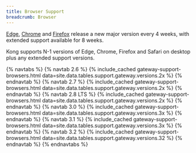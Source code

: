 ```yaml
---
title: Browser Support
breadcrumb: Browser
---
```


[Edge](https://blogs.windows.com/msedgedev/2021/07/15/opt-in-extended-stable-release-cycle/), [Chrome](https://support.google.com/chrome/a/answer/9027636?hl=en) and [Firefox](https://support.mozilla.org/en-US/kb/switch-to-firefox-extended-support-release-esr) release a new major version every 4 weeks, with extended support available for 8 weeks.

Kong supports N-1 versions of Edge, Chrome, Firefox and Safari on desktop plus any extended support versions.

{% navtabs %}
  {% navtab 2.6 %}
    {% include_cached gateway-support-browsers.html data=site.data.tables.support.gateway.versions.2x %}
  {% endnavtab %}
  {% navtab 2.7 %}
    {% include_cached gateway-support-browsers.html data=site.data.tables.support.gateway.versions.2x %}
  {% endnavtab %}
  {% navtab 2.8 LTS %}
    {% include_cached gateway-support-browsers.html data=site.data.tables.support.gateway.versions.2x %}
  {% endnavtab %}
  {% navtab 3.0 %}
    {% include_cached gateway-support-browsers.html data=site.data.tables.support.gateway.versions.3x %}
  {% endnavtab %}
  {% navtab 3.1 %}
    {% include_cached gateway-support-browsers.html data=site.data.tables.support.gateway.versions.3x %}
  {% endnavtab %}
  {% navtab 3.2 %}
    {% include_cached gateway-support-browsers.html data=site.data.tables.support.gateway.versions.32 %}
  {% endnavtab %}
{% endnavtabs %}